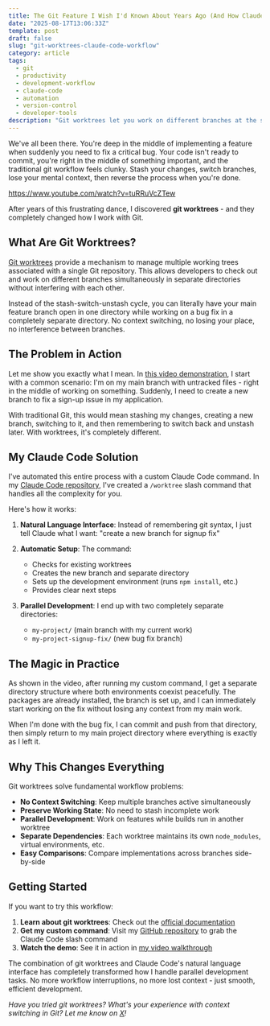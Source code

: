 ```yaml
---
title: The Git Feature I Wish I'd Known About Years Ago (And How Claude Code Makes It Easy)
date: "2025-08-17T13:06:33Z"
template: post
draft: false
slug: "git-worktrees-claude-code-workflow"
category: article
tags:
  - git
  - productivity
  - development-workflow
  - claude-code
  - automation
  - version-control
  - developer-tools
description: "Git worktrees let you work on different branches at the same time without the stash-switch-repeat cycle that kills productivity. Learn how I created a custom Claude Code command that sets up parallel development environments with just a simple natural language request."
---
```


We've all been there. You're deep in the middle of implementing a feature when suddenly you need to fix a critical bug. Your code isn't ready to commit, you're right in the middle of something important, and the traditional git workflow feels clunky. Stash your changes, switch branches, lose your mental context, then reverse the process when you're done.

<https://www.youtube.com/watch?v=tuRRuVcZTew>

After years of this frustrating dance, I discovered **git worktrees** - and they completely changed how I work with Git.

## What Are Git Worktrees?

[Git worktrees](https://git-scm.com/docs/git-worktree) provide a mechanism to manage multiple working trees associated with a single Git repository. This allows developers to check out and work on different branches simultaneously in separate directories without interfering with each other.

Instead of the stash-switch-unstash cycle, you can literally have your main feature branch open in one directory while working on a bug fix in a completely separate directory. No context switching, no losing your place, no interference between branches.

## The Problem in Action

Let me show you exactly what I mean. In [this video demonstration](https://www.youtube.com/watch?v=tuRRuVcZTew), I start with a common scenario: I'm on my main branch with untracked files - right in the middle of working on something. Suddenly, I need to create a new branch to fix a sign-up issue in my application.

With traditional Git, this would mean stashing my changes, creating a new branch, switching to it, and then remembering to switch back and unstash later. With worktrees, it's completely different.

## My Claude Code Solution

I've automated this entire process with a custom Claude Code command. In my [Claude Code repository](<[YOUR_GITHUB_REPO_LINK](https://github.com/andrewjamesford/claude-code/blob/main/commands/chores/worktree.md)>), I've created a `/worktree` slash command that handles all the complexity for you.

Here's how it works:

1. **Natural Language Interface**: Instead of remembering git syntax, I just tell Claude what I want: "create a new branch for signup fix"

2. **Automatic Setup**: The command:

   - Checks for existing worktrees
   - Creates the new branch and separate directory
   - Sets up the development environment (runs `npm install`, etc.)
   - Provides clear next steps

3. **Parallel Development**: I end up with two completely separate directories:
   - `my-project/` (main branch with my current work)
   - `my-project-signup-fix/` (new bug fix branch)

## The Magic in Practice

As shown in the video, after running my custom command, I get a separate directory structure where both environments coexist peacefully. The packages are already installed, the branch is set up, and I can immediately start working on the fix without losing any context from my main work.

When I'm done with the bug fix, I can commit and push from that directory, then simply return to my main project directory where everything is exactly as I left it.

## Why This Changes Everything

Git worktrees solve fundamental workflow problems:

- **No Context Switching**: Keep multiple branches active simultaneously
- **Preserve Working State**: No need to stash incomplete work
- **Parallel Development**: Work on features while builds run in another worktree
- **Separate Dependencies**: Each worktree maintains its own `node_modules`, virtual environments, etc.
- **Easy Comparisons**: Compare implementations across branches side-by-side

## Getting Started

If you want to try this workflow:

1. **Learn about git worktrees**: Check out the [official documentation](https://git-scm.com/docs/git-worktree)
2. **Get my custom command**: Visit my [GitHub repository](<[YOUR_GITHUB_REPO_LINK](https://github.com/andrewjamesford/claude-code/blob/main/commands/chores/worktree.md)>) to grab the Claude Code slash command
3. **Watch the demo**: See it in action in [my video walkthrough](<[YOUR_VIDEO_LINK](https://www.youtube.com/watch?v=tuRRuVcZTew)>)

The combination of git worktrees and Claude Code's natural language interface has completely transformed how I handle parallel development tasks. No more workflow interruptions, no more lost context - just smooth, efficient development.

_Have you tried git worktrees? What's your experience with context switching in Git? Let me know on [X](https://x.com/codeandrewford)!_
